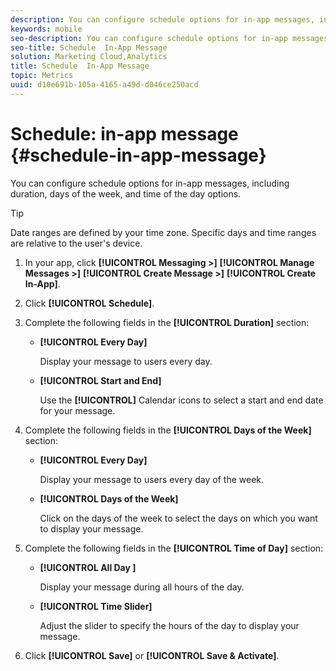 ```yaml
---
description: You can configure schedule options for in-app messages, including duration, days of the week, and time of the day options.
keywords: mobile
seo-description: You can configure schedule options for in-app messages, including duration, days of the week, and time of the day options.
seo-title: Schedule  In-App Message
solution: Marketing Cloud,Analytics
title: Schedule  In-App Message
topic: Metrics
uuid: d10e691b-105a-4165-a49d-d046ce250acd
---
```


# Schedule: in-app message {#schedule-in-app-message}

You can configure schedule options for in-app messages, including duration, days of the week, and time of the day options.

>[!TIP]
>
>Date ranges are defined by your time zone. Specific days and time ranges are relative to the user's device.

1. In your app, click **[!UICONTROL Messaging >]** **[!UICONTROL Manage Messages >]** **[!UICONTROL Create Message >]** **[!UICONTROL Create In-App]**.
1. Click **[!UICONTROL Schedule]**.
1. Complete the following fields in the **[!UICONTROL Duration]** section:

    * **[!UICONTROL Every Day]**

      Display your message to users every day.

    * **[!UICONTROL Start and End]**

      Use the **[!UICONTROL]** Calendar icons to select a start and end date for your message.

1. Complete the following fields in the **[!UICONTROL Days of the Week]** section:

    * **[!UICONTROL Every Day]**

      Display your message to users every day of the week.

    * **[!UICONTROL Days of the Week]**

      Click on the days of the week to select the days on which you want to display your message.

1. Complete the following fields in the **[!UICONTROL Time of Day]** section:

    * **[!UICONTROL All Day ]**

      Display your message during all hours of the day.

    * **[!UICONTROL Time Slider]**

      Adjust the slider to specify the hours of the day to display your message.

1. Click **[!UICONTROL Save]** or **[!UICONTROL Save & Activate]**.
